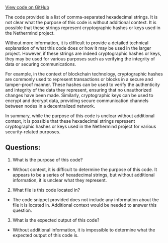 [View code on GitHub](https://github.com/NethermindEth/nethermind/src/bench_precompiles/vectors/sha256/proposed/input_param_scalar_48_gas_14.csv)

The code provided is a list of comma-separated hexadecimal strings. It is not clear what the purpose of this code is without additional context. It is possible that these strings represent cryptographic hashes or keys used in the Nethermind project. 

Without more information, it is difficult to provide a detailed technical explanation of what this code does or how it may be used in the larger project. However, if these strings are indeed cryptographic hashes or keys, they may be used for various purposes such as verifying the integrity of data or securing communications. 

For example, in the context of blockchain technology, cryptographic hashes are commonly used to represent transactions or blocks in a secure and tamper-proof manner. These hashes can be used to verify the authenticity and integrity of the data they represent, ensuring that no unauthorized changes have been made. Similarly, cryptographic keys can be used to encrypt and decrypt data, providing secure communication channels between nodes in a decentralized network. 

In summary, while the purpose of this code is unclear without additional context, it is possible that these hexadecimal strings represent cryptographic hashes or keys used in the Nethermind project for various security-related purposes.
## Questions: 
 1. What is the purpose of this code? 
- Without context, it is difficult to determine the purpose of this code. It appears to be a series of hexadecimal strings, but without additional information, it is unclear what they represent.

2. What file is this code located in? 
- The code snippet provided does not include any information about the file it is located in. Additional context would be needed to answer this question.

3. What is the expected output of this code? 
- Without additional information, it is impossible to determine what the expected output of this code is.
